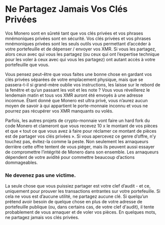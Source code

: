 # Ne Partagez Jamais Vos Clés Privées

Vos Monero sont en sûreté tant que vos clés privées et vos phrases mnémoniques privées sont en sécurité. Vos clés privées et vos phrases mnémoniques privées sont les seuls outils vous permettant d’accéder à votre portefeuille et de dépenser / envoyer vos XMR. Si vous les partagez, alors ceux avec qui vous les partagez (ou ceux qui ont l’expertise technique pour les voler à ceux avec qui vous les partagez) ont autant accès à votre portefeuille que vous.

Vous pensez peut-être que vous faites une bonne chose en gardant vos clés privées séparées de votre emplacement physique, mais que se passera-t-il si grand-mère oublie vos instructions, les laisse sur le rebord de la fenêtre et qu’un passant les voit et les note ? Vous vous réveillerez le lendemain matin et tous vos XMR auront été envoyés à une adresse inconnue. Étant donné que Monero est ultra privé, vous n’aurez aucun moyen de savoir à qui appartient le porte-monnaie inconnu et vous ne pourrez pas récupérer vos XMR manquants ou volés.

Parfois, les autres projets de crypto-monnaie vont faire un hard fork du code Monero et clameront que vous recevez 10 x le montant de vos pièces et que « tout ce que vous avez à faire pour réclamer ce montant de pièces est de partager vos clés privées ». Si vous apercevez ce genre d’offre, n’y touchez pas, évitez-la comme la peste. Non seulement les arnaqueurs derrière cette offre tentent de vous piéger, mais ils peuvent aussi essayer de compromettre l’intégrité de Monero dans son ensemble. Les arnaqueurs dépendent de votre avidité pour commettre beaucoup d’actions dommageables.

### Ne devenez pas une victime.

La seule chose que vous puissiez partager est votre clef d’audit - et ce, uniquement pour prouver les transactions entrantes sur votre portefeuille. Si cela ne vous est d’aucune utilité, ne partagez aucune clé. Si quelqu’un prétend avoir besoin de quelque chose en plus de votre adresse de portefeuille publique (ou, dans certains cas, de votre clef d'audit), il tente probablement de vous arnaquer et de voler vos pièces. En quelques mots, ne partagez jamais vos clés privées.
